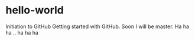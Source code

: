 # hello-world
Initiation to GitHub
Getting started with GitHub. Soon I will be master. Ha ha ha ..  ha   ha      ha
